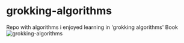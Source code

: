 # grokking-algorithms
Repo with algorithms i enjoyed learning in 'grokking algorithms' Book
![grokking-algorithms](https://github.com/Khaled-Amr-1/grokking-algorithms/assets/36487868/6fe46973-f725-4e01-8080-c6253041cc46)
